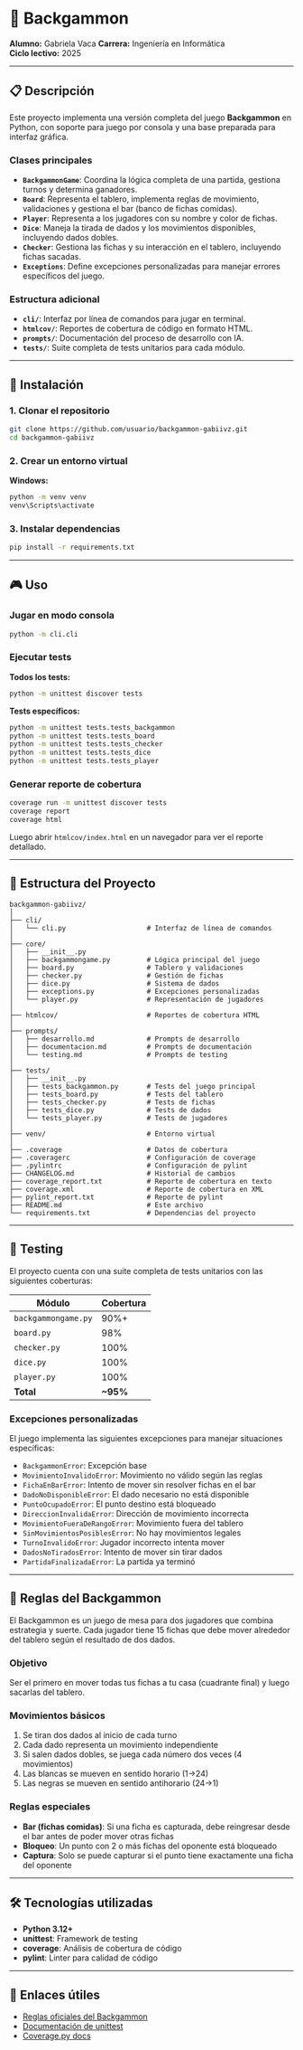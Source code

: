 # 🎲 Backgammon

**Alumno:** Gabriela Vaca
**Carrera:** Ingeniería en Informática  
**Ciclo lectivo:** 2025

---

## 📋 Descripción

Este proyecto implementa una versión completa del juego **Backgammon** en Python, con soporte para juego por consola y una base preparada para interfaz gráfica.

### Clases principales

* **`BackgammonGame`**: Coordina la lógica completa de una partida, gestiona turnos y determina ganadores.
* **`Board`**: Representa el tablero, implementa reglas de movimiento, validaciones y gestiona el bar (banco de fichas comidas).
* **`Player`**: Representa a los jugadores con su nombre y color de fichas.
* **`Dice`**: Maneja la tirada de dados y los movimientos disponibles, incluyendo dados dobles.
* **`Checker`**: Gestiona las fichas y su interacción en el tablero, incluyendo fichas sacadas.
* **`Exceptions`**: Define excepciones personalizadas para manejar errores específicos del juego.

### Estructura adicional

* **`cli/`**: Interfaz por línea de comandos para jugar en terminal.
* **`htmlcov/`**: Reportes de cobertura de código en formato HTML.
* **`prompts/`**: Documentación del proceso de desarrollo con IA.
* **`tests/`**: Suite completa de tests unitarios para cada módulo.

---

## 🚀 Instalación

### 1. Clonar el repositorio

```bash
git clone https://github.com/usuario/backgammon-gabiivz.git
cd backgammon-gabiivz
```

### 2. Crear un entorno virtual

**Windows:**
```bash
python -m venv venv
venv\Scripts\activate
```

### 3. Instalar dependencias

```bash
pip install -r requirements.txt
```

---

## 🎮 Uso

### Jugar en modo consola

```bash
python -m cli.cli
```

### Ejecutar tests

**Todos los tests:**
```bash
python -m unittest discover tests
```

**Tests específicos:**
```bash
python -m unittest tests.tests_backgammon
python -m unittest tests.tests_board
python -m unittest tests.tests_checker
python -m unittest tests.tests_dice
python -m unittest tests.tests_player
```

### Generar reporte de cobertura

```bash
coverage run -m unittest discover tests
coverage report
coverage html
```

Luego abrir `htmlcov/index.html` en un navegador para ver el reporte detallado.

---

## 📁 Estructura del Proyecto

```
backgammon-gabiivz/
│
├── cli/
│   └── cli.py                    # Interfaz de línea de comandos
│
├── core/
│   ├── __init__.py
│   ├── backgammongame.py         # Lógica principal del juego
│   ├── board.py                  # Tablero y validaciones
│   ├── checker.py                # Gestión de fichas
│   ├── dice.py                   # Sistema de dados
│   ├── exceptions.py             # Excepciones personalizadas
│   └── player.py                 # Representación de jugadores
│
├── htmlcov/                      # Reportes de cobertura HTML
│
├── prompts/
│   ├── desarrollo.md             # Prompts de desarrollo
│   ├── documentacion.md          # Prompts de documentación
│   └── testing.md                # Prompts de testing
│
├── tests/
│   ├── __init__.py
│   ├── tests_backgammon.py       # Tests del juego principal
│   ├── tests_board.py            # Tests del tablero
│   ├── tests_checker.py          # Tests de fichas
│   ├── tests_dice.py             # Tests de dados
│   └── tests_player.py           # Tests de jugadores
│
├── venv/                         # Entorno virtual
│
├── .coverage                     # Datos de cobertura
├── .coveragerc                   # Configuración de coverage
├── .pylintrc                     # Configuración de pylint
├── CHANGELOG.md                  # Historial de cambios
├── coverage_report.txt           # Reporte de cobertura en texto
├── coverage.xml                  # Reporte de cobertura en XML
├── pylint_report.txt             # Reporte de pylint
├── README.md                     # Este archivo
└── requirements.txt              # Dependencias del proyecto
```

---

## 🧪 Testing

El proyecto cuenta con una suite completa de tests unitarios con las siguientes coberturas:

| Módulo | Cobertura |
|--------|-----------|
| `backgammongame.py` | 90%+ |
| `board.py` | 98% |
| `checker.py` | 100% |
| `dice.py` | 100% |
| `player.py` | 100% |
| **Total** | **~95%** |

### Excepciones personalizadas

El juego implementa las siguientes excepciones para manejar situaciones específicas:

* `BackgammonError`: Excepción base
* `MovimientoInvalidoError`: Movimiento no válido según las reglas
* `FichaEnBarError`: Intento de mover sin resolver fichas en el bar
* `DadoNoDisponibleError`: El dado necesario no está disponible
* `PuntoOcupadoError`: El punto destino está bloqueado
* `DireccionInvalidaError`: Dirección de movimiento incorrecta
* `MovimientoFueraDeRangoError`: Movimiento fuera del tablero
* `SinMovimientosPosiblesError`: No hay movimientos legales
* `TurnoInvalidoError`: Jugador incorrecto intenta mover
* `DadosNoTiradosError`: Intento de mover sin tirar dados
* `PartidaFinalizadaError`: La partida ya terminó

---

## 🎯 Reglas del Backgammon

El Backgammon es un juego de mesa para dos jugadores que combina estrategia y suerte. Cada jugador tiene 15 fichas que debe mover alrededor del tablero según el resultado de dos dados.

### Objetivo

Ser el primero en mover todas tus fichas a tu casa (cuadrante final) y luego sacarlas del tablero.

### Movimientos básicos

1. Se tiran dos dados al inicio de cada turno
2. Cada dado representa un movimiento independiente
3. Si salen dados dobles, se juega cada número dos veces (4 movimientos)
4. Las blancas se mueven en sentido horario (1→24)
5. Las negras se mueven en sentido antihorario (24→1)

### Reglas especiales

* **Bar (fichas comidas)**: Si una ficha es capturada, debe reingresar desde el bar antes de poder mover otras fichas
* **Bloqueo**: Un punto con 2 o más fichas del oponente está bloqueado
* **Captura**: Solo se puede capturar si el punto tiene exactamente una ficha del oponente

---

## 🛠️ Tecnologías utilizadas

* **Python 3.12+**
* **unittest**: Framework de testing
* **coverage**: Análisis de cobertura de código
* **pylint**: Linter para calidad de código

---
## 🔗 Enlaces útiles

* [Reglas oficiales del Backgammon](https://bkgm.com/rules.html)
* [Documentación de unittest](https://docs.python.org/3/library/unittest.html)
* [Coverage.py docs](https://coverage.readthedocs.io/)